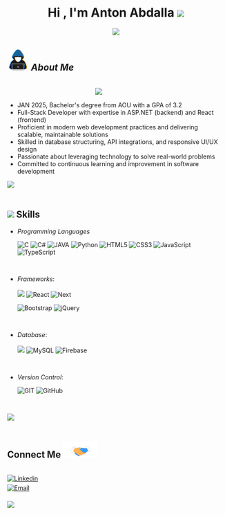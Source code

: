 <h1 align="center"> <b> Hi , I'm Anton Abdalla </b> <img src="https://media.giphy.com/media/hvRJCLFzcasrR4ia7z/giphy.gif" width="35"> </h1>

<p align="center">
  <a href="https://github.com/khaledmoussaaa?tab=repositories"><img src="https://readme-typing-svg.herokuapp.com?font=Time+New+Roman&color=cyan&size=25&center=true&vCenter=true&width=600&height=100&lines=Hello+Everyone+Check+Repositories;"> </a>
</p>

## <img src = "https://github.com/0xAbdulKhalid/0xAbdulKhalid/raw/main/assets/mdImages/about_me.gif" width = 50px> *About Me*
<br>

<img align="right" src="https://i.giphy.com/media/v1.Y2lkPTc5MGI3NjExcHJtc2xqY2hwYXcxMWtwZ2JraGFvcGk5eTRsNmthYXF2MW9nNm0xNSZlcD12MV9pbnRlcm5hbF9naWZfYnlfaWQmY3Q9Zw/qgQUggAC3Pfv687qPC/giphy.gif" width="300px">


<br>

<ul align="left">
	<li> JAN 2025, Bachelor's degree from AOU with a GPA of 3.2 </li>
	<li>Full-Stack Developer with expertise in ASP.NET (backend) and React (frontend)</li>
	<li>Proficient in modern web development practices and delivering scalable, maintainable solutions</li>
	<li>Skilled in database structuring, API integrations, and responsive UI/UX design</li>
	<li>Passionate about leveraging technology to solve real-world problems</li>
	<li>Committed to continuous learning and improvement in software development</li>
<!-- 	<li><a href="https://read.cv/khaledmoussa">My Resume</a></li> -->
</ul>

<img src="https://user-images.githubusercontent.com/73097560/115834477-dbab4500-a447-11eb-908a-139a6edaec5c.gif"><br><br>
## <img src="https://media2.giphy.com/media/QssGEmpkyEOhBCb7e1/giphy.gif?cid=ecf05e47a0n3gi1bfqntqmob8g9aid1oyj2wr3ds3mg700bl&rid=giphy.gif" width="25px"/><b> Skills </b>

<p align="left">

- *Programming Languages*
  
	![C](https://img.shields.io/badge/c%20-%2300599C.svg?&style=for-the-badge&logo=c&logoColor=white)
    	![C#](https://img.shields.io/badge/c%23%20-%23239120.svg?&style=for-the-badge&logo=c-sharp&logoColor=white)
    	![JAVA](https://img.shields.io/badge/java-%23ED8B00.svg?&style=for-the-badge&logo=java&logoColor=white)
	![Python](https://img.shields.io/badge/Python%20-%2314354C.svg?style=for-the-badge&logo=python&logoColor=white)
	![HTML5](https://img.shields.io/badge/html5%20-%23E34F26.svg?&style=for-the-badge&logo=html5&logoColor=white)
	![CSS3](https://img.shields.io/badge/css3%20-%231572B6.svg?&style=for-the-badge&logo=css3&logoColor=white)
	![JavaScript](https://img.shields.io/badge/javascript%20-%23323330.svg?&style=for-the-badge&logo=javascript&logoColor=%23F7DF1E)
	![TypeScript](https://img.shields.io/badge/typescript%20-%23007ACC.svg?&style=for-the-badge&logo=typescript&logoColor=white)
	
<br>

- *Frameworks*:
  	<br/>
  	<br/>
	<img src="https://img.shields.io/badge/.NET%20-%2300AFF0.svg?&style=for-the-badge&logo=Skype&logoColor=white"/>
	![React](https://img.shields.io/badge/react%20-%2320232a.svg?&style=for-the-badge&logo=react&logoColor=%2361DAFB)
	![Next](https://img.shields.io/badge/NextJS%20-black.svg?&style=for-the-badge&logo=NuxtJS&logoColor=white)

	![Bootstrap](https://img.shields.io/badge/bootstrap%20-%23563D7C.svg?&style=for-the-badge&logo=bootstrap&logoColor=white)
	![jQuery](https://img.shields.io/badge/jquery%20-%230769AD.svg?&style=for-the-badge&logo=jquery&logoColor=white)
<br>

  
- *Database*:
 	<br/>
  	<br/>
        <img src="https://img.shields.io/badge/SQLServer%20-%2300AFF0.svg?&style=for-the-badge&logo=Skype&logoColor=white"/>
	![MySQL](https://img.shields.io/badge/mysql-%2300f.svg?&style=for-the-badge&logo=mysql&logoColor=white)
	![Firebase](https://img.shields.io/badge/firebase%20-%23039BE5.svg?&style=for-the-badge&logo=firebase)
<br>

- *Version Control*:
  
	![GIT](https://img.shields.io/badge/git%20-%23F05033.svg?&style=for-the-badge&logo=git&logoColor=white)
	![GitHub](https://img.shields.io/badge/github%20-%23121011.svg?&style=for-the-badge&logo=github&logoColor=white)
<br>

</p>

<img src="https://user-images.githubusercontent.com/73097560/115834477-dbab4500-a447-11eb-908a-139a6edaec5c.gif">
<br>
<br>


## <b> Connect Me </b><img src="https://github.com/0xAbdulKhalid/0xAbdulKhalid/raw/main/assets/mdImages/handshake.gif" width ="80">
<br>

<div align='left'>
	<a href="https://www.linkedin.com/in/anton-abdalla" target="_blank">
		<img src="https://img.shields.io/badge/linkedin%20-%230077B5.svg?&style=for-the-badge&logo=linkedin&logoColor=white" alt=Linkedin style="margin-bottom: 5px;"/>
	</a>
	<br/>
	<a href="mailto:antonabdalla30@gmail.com" target="_blank">
		<img src="https://img.shields.io/badge/Gmail-D14836?style=for-the-badge&logo=gmail&logoColor=white" alt=Email style="margin-bottom: 5px;"/>
	</a>
</div>

<br>

<img src="https://user-images.githubusercontent.com/73097560/115834477-dbab4500-a447-11eb-908a-139a6edaec5c.gif">
